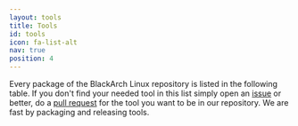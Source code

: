```yaml
---
layout: tools
title: Tools
id: tools
icon: fa-list-alt
nav: true
position: 4
---
```


Every package of the BlackArch Linux repository is listed in the following table. If you don't find your needed tool in this list simply open an [issue](https://github.com/BlackArch/blackarch/issues/new) or better, do a [pull request](https://github.com/BlackArch/blackarch/pulls) for the tool you want to be in our repository. We are fast by packaging and releasing tools.
